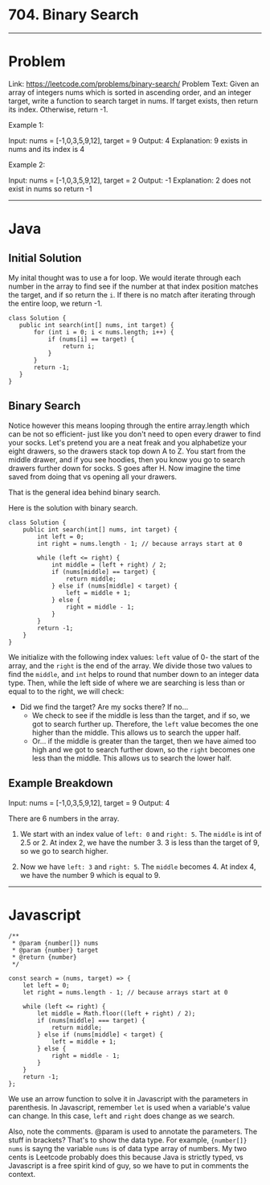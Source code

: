 # 704. Binary Search

---

# Problem

Link: https://leetcode.com/problems/binary-search/
Problem Text:
Given an array of integers nums which is sorted in ascending order, and an integer target, write a function to search target in nums. If target exists, then return its index. Otherwise, return -1.

Example 1:

Input: nums = [-1,0,3,5,9,12], target = 9
Output: 4
Explanation: 9 exists in nums and its index is 4

Example 2:

Input: nums = [-1,0,3,5,9,12], target = 2
Output: -1
Explanation: 2 does not exist in nums so return -1

---

# Java

## Initial Solution

My inital thought was to use a for loop.
We would iterate through each number in the array to find see if the number at that index position matches the target, and if so return the `i`.
If there is no match after iterating through the entire loop, we return -1.

```
class Solution {
   public int search(int[] nums, int target) {
       for (int i = 0; i < nums.length; i++) {
           if (nums[i] == target) {
               return i;
           }
       }
       return -1;
   }
}
```

## Binary Search

Notice however this means looping through the entire array.length which can be not so efficient- just like you don't need to open every drawer to find your socks.
Let's pretend you are a neat freak and you alphabetize your eight drawers, so the drawers stack top down A to Z. You start from the middle drawer, and if you see hoodies, then you know you go to search drawers further down for socks. S goes after H.
Now imagine the time saved from doing that vs opening all your drawers.

That is the general idea behind binary search.

Here is the solution with binary search.

```
class Solution {
    public int search(int[] nums, int target) {
        int left = 0;
        int right = nums.length - 1; // because arrays start at 0

        while (left <= right) {
            int middle = (left + right) / 2;
            if (nums[middle] == target) {
                return middle;
            } else if (nums[middle] < target) {
                left = middle + 1;
            } else {
                right = middle - 1;
            }
        }
        return -1;
    }
}
```

We initialize with the following index values: `left` value of 0- the start of the array, and the `right` is the end of the array.
We divide those two values to find the `middle`, and `int` helps to round that number down to an integer data type.
Then, while the left side of where we are searching is less than or equal to to the right, we will check:

- Did we find the target? Are my socks there?
  If no...
  - We check to see if the middle is less than the target, and if so, we got to search further up. Therefore, the `left` value becomes the one higher than the middle. This allows us to search the upper half.
  - Or... if the middle is greater than the target, then we have aimed too high and we got to search further down, so the `right` becomes one less than the middle. This allows us to search the lower half.


## Example Breakdown 
Input: nums = [-1,0,3,5,9,12], target = 9
Output: 4

There are 6 numbers in the array.
1. We start with an index value of `left: 0` and `right: 5`. The `middle` is int of 2.5 or 2. 
At index 2, we have the number 3.
3 is less than the target of 9, so we go to search higher.

2. Now we have `left: 3` and `right: 5`.  The `middle` becomes 4. 
At index 4, we have the number 9 which is equal to 9. 


---

# Javascript

```
/**
 * @param {number[]} nums
 * @param {number} target
 * @return {number}
 */

const search = (nums, target) => {
    let left = 0;
    let right = nums.length - 1; // because arrays start at 0

    while (left <= right) {
        let middle = Math.floor((left + right) / 2);
        if (nums[middle] === target) {
            return middle;
        } else if (nums[middle] < target) {
            left = middle + 1;
        } else {
            right = middle - 1;
        }
    }
    return -1;
};

```
We use an arrow function to solve it in Javascript with the parameters in parenthesis. 
In Javascript, remember `let` is used when a variable's value can change. In this case, `left` and `right` does change as we search. 

Also, note the comments. @param is used to annotate the parameters. The stuff in brackets? That's to show the data type. For example, `{number[]} nums` is sayng the variable `nums` is of data type array of numbers. My two cents is Leetcode probably does this because Java is strictly typed, vs Javascript is a free spirit kind of guy, so we have to put in comments the context. 